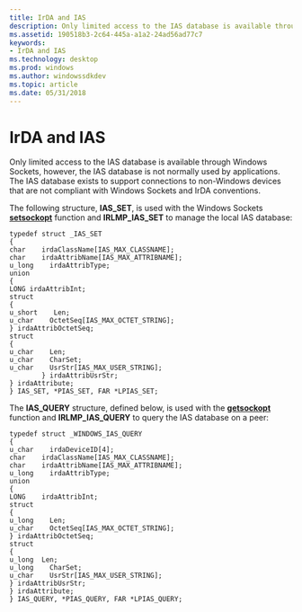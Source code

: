```yaml
---
title: IrDA and IAS
description: Only limited access to the IAS database is available through Windows Sockets, however, the IAS database is not normally used by applications.
ms.assetid: 190518b3-2c64-445a-a1a2-24ad56ad77c7
keywords:
- IrDA and IAS
ms.technology: desktop
ms.prod: windows
ms.author: windowssdkdev
ms.topic: article
ms.date: 05/31/2018
---
```


# IrDA and IAS

Only limited access to the IAS database is available through Windows Sockets, however, the IAS database is not normally used by applications. The IAS database exists to support connections to non-Windows devices that are not compliant with Windows Sockets and IrDA conventions.

The following structure, **IAS\_SET**, is used with the Windows Sockets [**setsockopt**](https://msdn.microsoft.com/library/windows/desktop/ms740476) function and **IRLMP\_IAS\_SET** to manage the local IAS database:

``` syntax
typedef struct _IAS_SET
{
char    irdaClassName[IAS_MAX_CLASSNAME];
char    irdaAttribName[IAS_MAX_ATTRIBNAME];
u_long    irdaAttribType;
union
{
LONG irdaAttribInt;
struct
{
u_short    Len;
u_char    OctetSeq[IAS_MAX_OCTET_STRING];
} irdaAttribOctetSeq;
struct
{
u_char    Len;
u_char    CharSet;
u_char    UsrStr[IAS_MAX_USER_STRING];
        } irdaAttribUsrStr;
} irdaAttribute;
} IAS_SET, *PIAS_SET, FAR *LPIAS_SET;
```

The **IAS\_QUERY** structure, defined below, is used with the [**getsockopt**](https://msdn.microsoft.com/library/windows/desktop/ms738544) function and **IRLMP\_IAS\_QUERY** to query the IAS database on a peer:

``` syntax
typedef struct _WINDOWS_IAS_QUERY
{
u_char    irdaDeviceID[4];
char    irdaClassName[IAS_MAX_CLASSNAME];
char    irdaAttribName[IAS_MAX_ATTRIBNAME];
u_long    irdaAttribType;
union
{
LONG    irdaAttribInt;
struct
{
u_long    Len;
u_char    OctetSeq[IAS_MAX_OCTET_STRING];
} irdaAttribOctetSeq;
struct
{
u_long  Len;
u_long    CharSet;
u_char    UsrStr[IAS_MAX_USER_STRING];
} irdaAttribUsrStr;
} irdaAttribute;
} IAS_QUERY, *PIAS_QUERY, FAR *LPIAS_QUERY;
```

 

 




